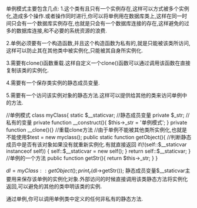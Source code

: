 单例模式主要包含几点:
1.这个类有且只有一个实例存在,这样可以方式被多个实例化,造成多个操作.或者操作同时进行,你可以将单例用在数据库类上,这样在同一时间只会有一个数据库实例存在,也就是只会有一个数据库连接的存在,这样避免的过多的数据库连接,和不必要的系统资源的浪费.

2.单例必须要有一个构造函数,并且这个构造函数为私有的,就是只能被该类所访问,这样可以防止其在其他类中被实例化,只能被其自身所实例化.

3.需要有clone()函数重载.这样自定义一个clone()函数可以通过调用该函数在直接复制该类的实例化.

4.需要有一个保存类实例的静态成员变量.

5.需要有一个访问该实例对象的静态方法.这样可以提供给其他的类来访问单例中的方法.

//单例模式
class myClass{
    static $__staticvar; //静态成员变量
    private $_str; //私有的变量
    private function __construct(){
        $this->_str = '单例模式';
    }
    private function __clone(){} //重载clone方法
    //由于单例不能被其他类所实例化,也就是不能使用$test = new myclass();
    public static function getObject(){
    //判断静态成员中是否有该对象如果没有就重新实例化.有就直接返回
    if(!(self::$__staticvar instanceof self))
    {
        self::$__staticvar = new self();
    }
        return self::$__staticvar;
    }
    //单例的一个方法
    public function getStr(){
        return $this->_str;
    }
}

$dl = myClass::getObject();
print_r($dl->getStr());
静态成员变量$__staticvar主要用来保存该单例的实例化对象.外部访问的时候直接调用该类静态方法将实例化返回,可以避免的其他的类申明该类的实例.

通过单例,你可以调用单例类中定义的任何非私有的静态方法.
